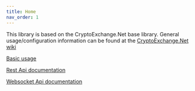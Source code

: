```yaml
---
title: Home
nav_order: 1
---
```



This library is based on the CryptoExchange.Net base library. General usage/configuration information can be found at the [CryptoExchange.Net wiki](https://github.com/JKorf/CryptoExchange.Net/wiki)

[Basic usage](Usage.html)  

[Rest Api documentation](IBybitClient.html)  

[Websocket Api documentation](IBybitSocketClient.html)  
